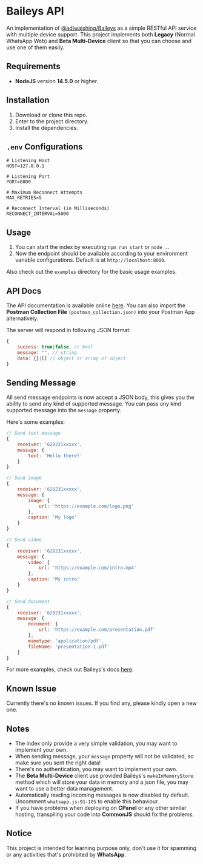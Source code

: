 # Baileys API

An implementation of [@adiwajshing/Baileys](https://github.com/adiwajshing/Baileys) as a simple RESTful API service with multiple device support. This project implements both **Legacy** (Normal WhatsApp Web) and **Beta Multi-Device** client so that you can choose and use one of them easily.

## Requirements

-   **NodeJS** version **14.5.0** or higher.

## Installation

1. Download or clone this repo.
2. Enter to the project directory.
3. Install the dependencies.

## `.env` Configurations

```env
# Listening Host
HOST=127.0.0.1

# Listening Port
PORT=8000

# Maximum Reconnect Attempts
MAX_RETRIES=5

# Reconnect Interval (in Milliseconds)
RECONNECT_INTERVAL=5000
```

## Usage

1. You can start the index by executing `npm run start` or `node .`.
2. Now the endpoint should be available according to your environment variable configurations. Default is at `http://localhost:8000`.

Also check out the `examples` directory for the basic usage examples.

## API Docs

The API documentation is available online [here](https://documenter.getpostman.com/view/18988925/UVeNni36). You can also import the **Postman Collection File** `(postman_collection.json)` into your Postman App alternatively.

The server will respond in following JSON format:

```javascript
{
    success: true|false, // bool
    message: "", // string
    data: {}|[] // object or array of object
}
```

## Sending Message

All send message endpoints is now accept a JSON body, this gives you the ability to send any kind of supported message. You can pass any kind supported message into the `message` property.

Here's some examples:

```javascript
// Send text message
{
    receiver: '628231xxxxx',
    message: {
        text: 'Hello there!'
    }
}

// Send image
{
    receiver: '628231xxxxx',
    message: {
        image: {
            url: 'https://example.com/logo.png'
        },
        caption: 'My logo'
    }
}

// Send video
{
    receiver: '628231xxxxx',
    message: {
        video: {
            url: 'https://example.com/intro.mp4'
        },
        caption: 'My intro'
    }
}

// Send document
{
    receiver: '628231xxxxx',
    message: {
        document: {
            url: 'https://example.com/presentation.pdf'
        },
        mimetype: 'application/pdf',
        fileName: 'presentation-1.pdf'
    }
}
```

For more examples, check out Baileys's docs [here](https://github.com/adiwajshing/Baileys#sending-messages).

## Known Issue

Currently there's no known issues. If you find any, please kindly open a new one.

## Notes

-   The index only provide a very simple validation, you may want to implement your own.
-   When sending message, your `message` property will not be validated, so make sure you sent the right data!
-   There's no authentication, you may want to implement your own.
-   The **Beta Multi-Device** client use provided Baileys's `makeInMemoryStore` method which will store your data in memory and a json file, you may want to use a better data management.
-   Automatically reading incoming messages is now disabled by default. Uncomment `whatsapp.js:91-105` to enable this behaviour.
-   If you have problems when deploying on **CPanel** or any other similar hosting, transpiling your code into **CommonJS** should fix the problems.

## Notice

This project is intended for learning purpose only, don't use it for spamming or any activities that's prohibited by **WhatsApp**.
